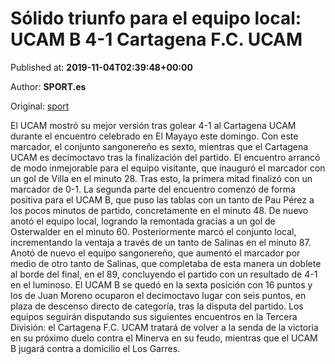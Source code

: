 
# Sólido triunfo para el equipo local: UCAM B 4-1 Cartagena F.C. UCAM

Published at: **2019-11-04T02:39:48+00:00**

Author: **SPORT.es**

Original: [sport](https://www.sport.es/es/noticias/tercera-division/solido-triunfo-para-el-equipo-local-ucam-b-4-1-cartagena-fc-ucam-7713459)

El UCAM mostró su mejor versión tras golear 4-1 al Cartagena UCAM durante el encuentro celebrado en El Mayayo este domingo. Con este marcador, el conjunto sangonereño es sexto, mientras que el Cartagena UCAM es decimoctavo tras la finalización del partido.
El encuentro arrancó de modo inmejorable para el equipo visitante, que inauguró el marcador con un gol de Villa en el minuto 28. Tras esto, la primera mitad finalizó con un marcador de 0-1.
La segunda parte del encuentro comenzó de forma positiva para el UCAM B, que puso las tablas con un tanto de Pau Pérez a los pocos minutos de partido, concretamente en el minuto 48. De nuevo anotó el equipo local, logrando la remontada gracias a un gol de Osterwalder en el minuto 60. Posteriormente marcó el conjunto local, incrementando la ventaja a través de un tanto de Salinas en el minuto 87. Anotó de nuevo el equipo sangonereño, que aumentó el marcador por medio de otro tanto de Salinas, que completaba de esta manera un doblete al borde del final, en el 89, concluyendo el partido con un resultado de 4-1 en el luminoso.
El UCAM B se quedó en la sexta posición con 16 puntos y los de Juan Moreno ocuparon el decimoctavo lugar con seis puntos, en plaza de descenso directo de categoría, tras la disputa del partido.
Los equipos seguirán disputando sus siguientes encuentros en la Tercera División: el Cartagena F.C. UCAM tratará de volver a la senda de la victoria en su próximo duelo contra el Minerva en su feudo, mientras que el UCAM B jugará contra a domicilio el Los Garres.
